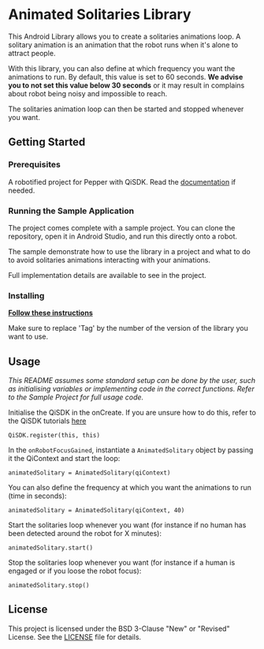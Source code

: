 # Animated Solitaries Library

This Android Library allows you to create a solitaries animations loop. A solitary animation is an animation that the robot 
runs when it's alone to attract people.

With this library, you can also define at which frequency you want the animations to run. By default, this value is set 
to 60 seconds. **We advise you to not set this value below 30 seconds** or it may result in complains about robot being noisy 
and impossible to reach.

The solitaries animation loop can then be started and stopped whenever you want.

## Getting Started


### Prerequisites

A robotified project for Pepper with QiSDK. Read the [documentation](https://developer.softbankrobotics.com/pepper-qisdk) if needed.

### Running the Sample Application

The project comes complete with a sample project. You can clone the repository, open it in Android Studio, and run 
this directly onto a robot.

The sample demonstrate how to use the library in a project and what to do to avoid solitaries animations interacting 
with your animations.

Full implementation details are available to see in the project.

### Installing

[**Follow these instructions**](https://jitpack.io/#softbankrobotics-labs/solitaries-loop)

Make sure to replace 'Tag' by the number of the version of the library you want to use.


## Usage

*This README assumes some standard setup can be done by the user, such as initialising variables or implementing code in the correct functions. Refer to the Sample Project for full usage code.*

Initialise the QiSDK in the onCreate. If you are unsure how to do this, refer to the QiSDK tutorials [here](https://qisdk.softbankrobotics.com/sdk/doc/pepper-sdk/ch1_gettingstarted/starting_project.html)
```
QiSDK.register(this, this)
```
In the `onRobotFocusGained`, instantiate a `AnimatedSolitary` object by passing it the QiContext and start the loop:
```
animatedSolitary = AnimatedSolitary(qiContext)
```
You can also define the frequency at which you want the animations to run (time in seconds):
```
animatedSolitary = AnimatedSolitary(qiContext, 40)
```
Start the solitaries loop whenever you want (for instance if no human has been detected around the robot for X minutes):
```
animatedSolitary.start()
```
Stop the solitaries loop whenever you want (for instance if a human is engaged or if you loose the robot focus):
```
animatedSolitary.stop()
```


## License

This project is licensed under the BSD 3-Clause "New" or "Revised" License. See the [LICENSE](LICENSE.md) file for details.